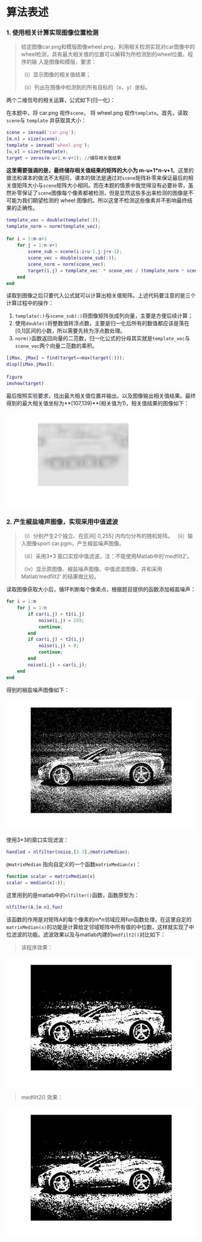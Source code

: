 # 算法表述

### 1. 使用相关计算实现图像位置检测

> 给定图像car.png和模版图像wheel.png，利用相关检测实现对car图像中的 wheel检测，具有最大相关值的位置可以解释为所检测到的wheel位置。程序的输 入是图像和模版，要求： 
>
> （i）显示图像的相关值结果； 
>
> （ii）列出在图像中检测到的所有目标的（x，y）坐标。 

两个二维信号的相关运算，公式如下(归一化)：

在本题中，将 car.png 视作`scene`， 将 wheel.png 视作`template`。首先，读取`scene`与 `template` 并获取其大小：

```matlab
scene = imread('car.png');
[m,n] = size(scene);
template = imread('wheel.png');
[u,v] = size(template);
target = zeros(m-u+1,n-v+1); //储存相关值结果
```

**这里需要强调的是，最终储存相关值结果的矩阵的大小为 m-u+1*n-v+1**。这里的做法和课本的做法不太相同，课本的做法是通过对`scene`矩阵补零来保证最后的相关值矩阵大小与`scene`矩阵大小相同。而在本题的情景中我觉得没有必要补零，虽然补零保证了`scene`图像每个像素都被检测，但是显然这些多出来检测的图像是不可能为我们期望检测的 wheel 图像的。所以这里不检测这些像素并不影响最终结果的正确性。

```matlab
template_vec = double(template(:));
template_norm = norm(template_vec);

for i = 1:m-u+1
    for j = 1:n-v+1
        scene_sub = scene(i:i+u-1,j:j+v-1);
        scene_vec = double(scene_sub(:));
        scene_norm = norm(scene_vec);
        target(i,j) = template_vec' * scene_vec / (template_norm * scene_norm);
    end
end
```

读取到图像之后只要代入公式就可以计算出相关值矩阵。上述代码要注意的是三个计算过程中的操作：

1. `template(:)`与`scene_sub(:)`将图像矩阵张成列向量，主要是方便后续计算；
2. 使用`double()`将整数值转浮点数，主要是归一化后所有的数值都应该是落在[0,1]区间的小数，所以需要先转为浮点数处理。
3. `norm()`函数返回向量的二范数，归一化公式的分母其实就是`template_vec`与`scene_vec`两个向量二范数的乘积。

```matlab
[iMax, jMax] = find(target==max(target(:)));
disp([iMax,jMax]);

figure
imshow(target)
```

最后按照实验要求，找出最大相关值位置并输出，以及图像输出相关值结果。最终得到的最大相关值坐标为**(107,139)**(相关值为1)，相关值结果的图像如下：

![相关值结果](img\相关值结果.png)

### 2. 产生椒盐噪声图像，实现采用中值滤波

>（i）分别产生2个独立、在区间[ 0,255] 内均匀分布的随机矩阵。
>（ii）输入图像sport car.pgm，产生椒盐噪声图像。
>
>（iii）采用3*3 窗口实现中值滤波，注：不能使用Matlab中的‘medfilt2’。 
>
>（iv）显示原图像、椒盐噪声图像、中值滤波图像，并和采用Matlab‘medfilt2’ 的结果做比较。

读取图像获取大小后，循环判断每个像素点，根据题目提供的函数添加椒盐噪声：

```matlab
for i = 1:m
    for j = 1:n
        if car(i,j) > t1(i,j)
            noise(i,j) = 255;
            continue;
        end
        if car(i,j) < t2(i,j)
            noise(i,j) = 0;
            continue;
        end
        noise(i,j) = car(i,j);
    end
end
```

得到的椒盐噪声图像如下：

![椒盐噪声](img\椒盐噪声.png)



使用3*3的窗口实现滤波：

```matlab
handled = nlfilter(noise,[3 3],@matrixMedian);
```

`@matrixMedian` 指向自定义的一个函数`matrixMedian(x)`：

```matlab
function scalar = matrixMedian(x)
scalar = median(x(:));
```

这里用到的是matlab中的`nlfilter()`函数，函数原型为：

```matlab
nlfilter(A,[m n],fun)
```

该函数的作用是对矩阵A的每个像素的m*n邻域应用fun函数处理，在这里自定的`matrixMedian(x)`的功能是计算给定邻域矩阵中所有值的中位数，这样就实现了中位滤波的功能。滤波效果以及与matlab内建的`medfilt2()`对比如下：

> 该程序效果：

![中值滤波效果](img\中值滤波效果.png)

> medfilt2() 效果：

![medfilt2效果](img\medfilt2效果.png)